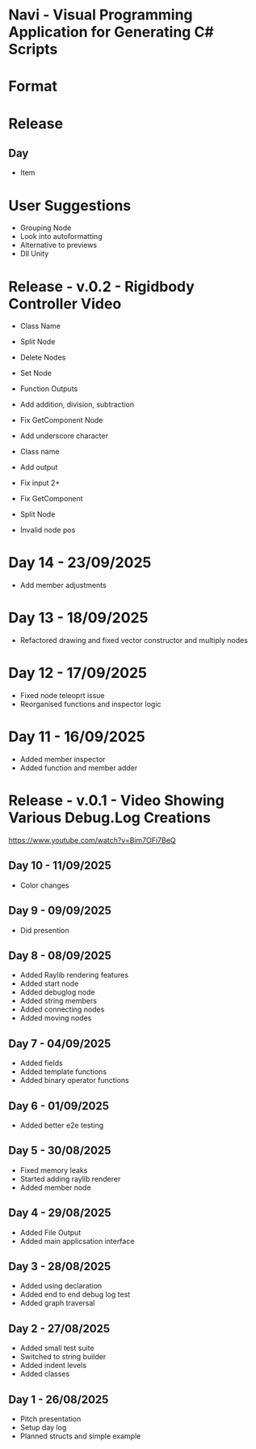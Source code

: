 # Navi - Visual Programming Application for Generating C# Scripts

# Format
# Release
## Day
- Item

# User Suggestions
- Grouping Node
- Look into autoformatting
- Alternative to previews
- Dll Unity

# Release - v.0.2 - Rigidbody Controller Video
- Class Name
- Split Node
- Delete Nodes
- Set Node
- Function Outputs
- Add addition, division, subtraction
- Fix GetComponent Node

- Add underscore character
- Class name
- Add output
- Fix input 2+
- Fix GetComponent
- Split Node
- Invalid node pos

# Day 14 - 23/09/2025
- Add member adjustments

# Day 13 - 18/09/2025
- Refactored drawing and fixed vector constructor and multiply nodes

# Day 12 - 17/09/2025
- Fixed node teleoprt issue
- Reorganised functions and inspector logic

# Day 11 - 16/09/2025
- Added member inspector
- Added function and member adder

# Release - v.0.1 - Video Showing Various Debug.Log Creations
https://www.youtube.com/watch?v=Bim7OFi7BeQ

## Day 10 - 11/09/2025
- Color changes

## Day 9 - 09/09/2025
- Did presention

## Day 8 - 08/09/2025
- Added Raylib rendering features
- Added start node
- Added debuglog node
- Added string members
- Added connecting nodes
- Added moving nodes

## Day 7 - 04/09/2025
- Added fields
- Added template functions
- Added binary operator functions

## Day 6 - 01/09/2025
- Added better e2e testing

## Day 5 - 30/08/2025
- Fixed memory leaks
- Started adding raylib renderer
- Added member node

## Day 4 - 29/08/2025
- Added File Output
- Added main applicsation interface

## Day 3 - 28/08/2025
- Added using declaration
- Added end to end debug log test
- Added graph traversal

## Day 2 - 27/08/2025
- Added small test suite
- Switched to string builder 
- Added indent levels
- Added classes

## Day 1 - 26/08/2025
- Pitch presentation
- Setup day log
- Planned structs and simple example

